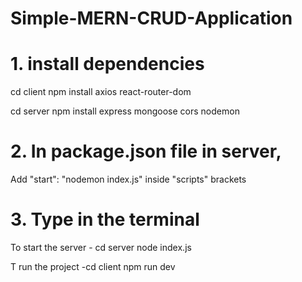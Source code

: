 # Simple-MERN-CRUD-Application

# 1. install dependencies

cd client
npm install axios react-router-dom

cd server
npm install express mongoose cors nodemon


# 2. In package.json file in server,
  Add   "start": "nodemon index.js"   inside "scripts" brackets



# 3. Type in the terminal


To start the server - cd server
                   node index.js

T run the project -cd client
                 npm run dev
